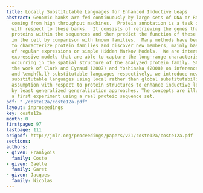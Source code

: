 ```yaml
---
title: Locally Substitutable Languages for Enhanced Inductive Leaps
abstract: Genomic banks are fed continuously by large sets of DNA or RNA sequences
  coming from high throughput machines.  Protein annotation is a task of first importance
  with respect to these banks.  It consists of retrieving the genes that code for
  proteins within the sequences and then predict the function of these new proteins
  in the cell by comparison with known families.  Many methods have been designed
  to characterize protein families and discover new members, mainly based on subsets
  of regular expressions or simple Hidden Markov Models.  We are interested in more
  expressive models that are able to capture the long-range characteristic interactions
  occurring in the spatial structure of the analyzed protein family. Starting from
  the work of Clark and Eyraud (2007) and Yoshinaka (2008) on inference of substitutable
  and \emph{k,l}-substitutable languages respectively, we introduce new classes of
  substitutable languages using local rather than global substitutability, a reasonable
  assumption with respect to protein structures to enhance inductive leaps performed
  by least generalized generalization approaches. The concepts are illustrated on
  a first experiment using a real proteic sequence set.
pdf: "./coste12a/coste12a.pdf"
layout: inproceedings
key: coste12a
month: 0
firstpage: 97
lastpage: 111
origpdf: http://jmlr.org/proceedings/papers/v21/coste12a/coste12a.pdf
sections: 
authors:
- given: FranÃ§ois
  family: Coste
- given: Gaëlle
  family: Garet
- given: Jacques
  family: Nicolas
---
```


